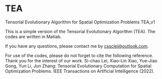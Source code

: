 # TEA
Tensorial Evolutionary Algorithm for Spatial Optimization Problems
TEA_v1

This is a simple version of the Tensorial Evolutionary Algorithm (TEA). The codes are written in Matlab.

If you have any questions, please contact me by cssclei@outlook.com.

For use of the codes, please do not forget to cite the following reference. Thank you for the interest of our work.
Si-chao Lei, Xiao-Lin Xiao, Yue-Jiao Gong, Yun Li, Jun Zhang: Tensorial Evolutionary Computation for Spatial Optimization Problems. IEEE Transactions on Artificial Intelligence (2022).
